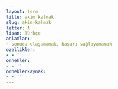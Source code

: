 ```yaml
---
layout: term
title: akim kalmak
slug: akim-kalmak
letter: A
lisan: Türkçe
anlamlar:
- sonuca ulaşamamak, başarı sağlayamamak
ozellikler:
- - ''
ornekler:
- - ''
orneklerkaynak:
- - ''
---
```

